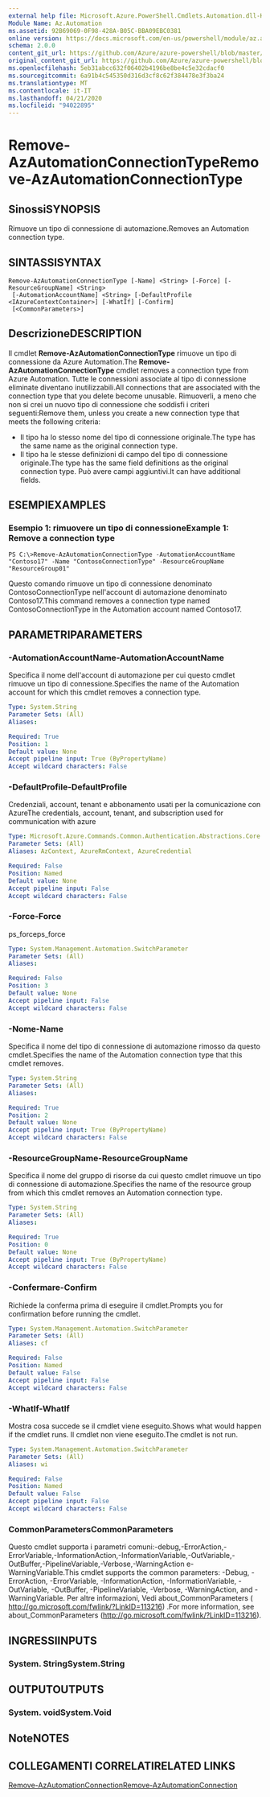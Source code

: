 ```yaml
---
external help file: Microsoft.Azure.PowerShell.Cmdlets.Automation.dll-Help.xml
Module Name: Az.Automation
ms.assetid: 92B69069-0F98-428A-B05C-BBA09EBC0381
online version: https://docs.microsoft.com/en-us/powershell/module/az.automation/remove-azautomationconnectiontype
schema: 2.0.0
content_git_url: https://github.com/Azure/azure-powershell/blob/master/src/Automation/Automation/help/Remove-AzAutomationConnectionType.md
original_content_git_url: https://github.com/Azure/azure-powershell/blob/master/src/Automation/Automation/help/Remove-AzAutomationConnectionType.md
ms.openlocfilehash: 5eb31abcc632f06402b4196be8be4c5e32cdacf0
ms.sourcegitcommit: 6a91b4c545350d316d3cf8c62f384478e3f3ba24
ms.translationtype: MT
ms.contentlocale: it-IT
ms.lasthandoff: 04/21/2020
ms.locfileid: "94022895"
---
```

# <span data-ttu-id="33365-101">Remove-AzAutomationConnectionType</span><span class="sxs-lookup"><span data-stu-id="33365-101">Remove-AzAutomationConnectionType</span></span>

## <span data-ttu-id="33365-102">Sinossi</span><span class="sxs-lookup"><span data-stu-id="33365-102">SYNOPSIS</span></span>
<span data-ttu-id="33365-103">Rimuove un tipo di connessione di automazione.</span><span class="sxs-lookup"><span data-stu-id="33365-103">Removes an Automation connection type.</span></span>

## <span data-ttu-id="33365-104">SINTASSI</span><span class="sxs-lookup"><span data-stu-id="33365-104">SYNTAX</span></span>

```
Remove-AzAutomationConnectionType [-Name] <String> [-Force] [-ResourceGroupName] <String>
 [-AutomationAccountName] <String> [-DefaultProfile <IAzureContextContainer>] [-WhatIf] [-Confirm]
 [<CommonParameters>]
```

## <span data-ttu-id="33365-105">Descrizione</span><span class="sxs-lookup"><span data-stu-id="33365-105">DESCRIPTION</span></span>
<span data-ttu-id="33365-106">Il cmdlet **Remove-AzAutomationConnectionType** rimuove un tipo di connessione da Azure Automation.</span><span class="sxs-lookup"><span data-stu-id="33365-106">The **Remove-AzAutomationConnectionType** cmdlet removes a connection type from Azure Automation.</span></span>
<span data-ttu-id="33365-107">Tutte le connessioni associate al tipo di connessione eliminate diventano inutilizzabili.</span><span class="sxs-lookup"><span data-stu-id="33365-107">All connections that are associated with the connection type that you delete become unusable.</span></span>
<span data-ttu-id="33365-108">Rimuoverli, a meno che non si crei un nuovo tipo di connessione che soddisfi i criteri seguenti:</span><span class="sxs-lookup"><span data-stu-id="33365-108">Remove them, unless you create a new connection type that meets the following criteria:</span></span> 
- <span data-ttu-id="33365-109">Il tipo ha lo stesso nome del tipo di connessione originale.</span><span class="sxs-lookup"><span data-stu-id="33365-109">The type has the same name as the original connection type.</span></span> 
- <span data-ttu-id="33365-110">Il tipo ha le stesse definizioni di campo del tipo di connessione originale.</span><span class="sxs-lookup"><span data-stu-id="33365-110">The type has the same field definitions as the original connection type.</span></span>
<span data-ttu-id="33365-111">Può avere campi aggiuntivi.</span><span class="sxs-lookup"><span data-stu-id="33365-111">It can have additional fields.</span></span>

## <span data-ttu-id="33365-112">ESEMPI</span><span class="sxs-lookup"><span data-stu-id="33365-112">EXAMPLES</span></span>

### <span data-ttu-id="33365-113">Esempio 1: rimuovere un tipo di connessione</span><span class="sxs-lookup"><span data-stu-id="33365-113">Example 1: Remove a connection type</span></span>
```
PS C:\>Remove-AzAutomationConnectionType -AutomationAccountName "Contoso17" -Name "ContosoConnectionType" -ResourceGroupName "ResourceGroup01"
```

<span data-ttu-id="33365-114">Questo comando rimuove un tipo di connessione denominato ContosoConnectionType nell'account di automazione denominato Contoso17.</span><span class="sxs-lookup"><span data-stu-id="33365-114">This command removes a connection type named ContosoConnectionType in the Automation account named Contoso17.</span></span>

## <span data-ttu-id="33365-115">PARAMETRI</span><span class="sxs-lookup"><span data-stu-id="33365-115">PARAMETERS</span></span>

### <span data-ttu-id="33365-116">-AutomationAccountName</span><span class="sxs-lookup"><span data-stu-id="33365-116">-AutomationAccountName</span></span>
<span data-ttu-id="33365-117">Specifica il nome dell'account di automazione per cui questo cmdlet rimuove un tipo di connessione.</span><span class="sxs-lookup"><span data-stu-id="33365-117">Specifies the name of the Automation account for which this cmdlet removes a connection type.</span></span>

```yaml
Type: System.String
Parameter Sets: (All)
Aliases:

Required: True
Position: 1
Default value: None
Accept pipeline input: True (ByPropertyName)
Accept wildcard characters: False
```

### <span data-ttu-id="33365-118">-DefaultProfile</span><span class="sxs-lookup"><span data-stu-id="33365-118">-DefaultProfile</span></span>
<span data-ttu-id="33365-119">Credenziali, account, tenant e abbonamento usati per la comunicazione con Azure</span><span class="sxs-lookup"><span data-stu-id="33365-119">The credentials, account, tenant, and subscription used for communication with azure</span></span>

```yaml
Type: Microsoft.Azure.Commands.Common.Authentication.Abstractions.Core.IAzureContextContainer
Parameter Sets: (All)
Aliases: AzContext, AzureRmContext, AzureCredential

Required: False
Position: Named
Default value: None
Accept pipeline input: False
Accept wildcard characters: False
```

### <span data-ttu-id="33365-120">-Force</span><span class="sxs-lookup"><span data-stu-id="33365-120">-Force</span></span>
<span data-ttu-id="33365-121">ps_force</span><span class="sxs-lookup"><span data-stu-id="33365-121">ps_force</span></span>

```yaml
Type: System.Management.Automation.SwitchParameter
Parameter Sets: (All)
Aliases:

Required: False
Position: 3
Default value: None
Accept pipeline input: False
Accept wildcard characters: False
```

### <span data-ttu-id="33365-122">-Nome</span><span class="sxs-lookup"><span data-stu-id="33365-122">-Name</span></span>
<span data-ttu-id="33365-123">Specifica il nome del tipo di connessione di automazione rimosso da questo cmdlet.</span><span class="sxs-lookup"><span data-stu-id="33365-123">Specifies the name of the Automation connection type that this cmdlet removes.</span></span>

```yaml
Type: System.String
Parameter Sets: (All)
Aliases:

Required: True
Position: 2
Default value: None
Accept pipeline input: True (ByPropertyName)
Accept wildcard characters: False
```

### <span data-ttu-id="33365-124">-ResourceGroupName</span><span class="sxs-lookup"><span data-stu-id="33365-124">-ResourceGroupName</span></span>
<span data-ttu-id="33365-125">Specifica il nome del gruppo di risorse da cui questo cmdlet rimuove un tipo di connessione di automazione.</span><span class="sxs-lookup"><span data-stu-id="33365-125">Specifies the name of the resource group from which this cmdlet removes an Automation connection type.</span></span>

```yaml
Type: System.String
Parameter Sets: (All)
Aliases:

Required: True
Position: 0
Default value: None
Accept pipeline input: True (ByPropertyName)
Accept wildcard characters: False
```

### <span data-ttu-id="33365-126">-Confermare</span><span class="sxs-lookup"><span data-stu-id="33365-126">-Confirm</span></span>
<span data-ttu-id="33365-127">Richiede la conferma prima di eseguire il cmdlet.</span><span class="sxs-lookup"><span data-stu-id="33365-127">Prompts you for confirmation before running the cmdlet.</span></span>

```yaml
Type: System.Management.Automation.SwitchParameter
Parameter Sets: (All)
Aliases: cf

Required: False
Position: Named
Default value: False
Accept pipeline input: False
Accept wildcard characters: False
```

### <span data-ttu-id="33365-128">-WhatIf</span><span class="sxs-lookup"><span data-stu-id="33365-128">-WhatIf</span></span>
<span data-ttu-id="33365-129">Mostra cosa succede se il cmdlet viene eseguito.</span><span class="sxs-lookup"><span data-stu-id="33365-129">Shows what would happen if the cmdlet runs.</span></span>
<span data-ttu-id="33365-130">Il cmdlet non viene eseguito.</span><span class="sxs-lookup"><span data-stu-id="33365-130">The cmdlet is not run.</span></span>

```yaml
Type: System.Management.Automation.SwitchParameter
Parameter Sets: (All)
Aliases: wi

Required: False
Position: Named
Default value: False
Accept pipeline input: False
Accept wildcard characters: False
```

### <span data-ttu-id="33365-131">CommonParameters</span><span class="sxs-lookup"><span data-stu-id="33365-131">CommonParameters</span></span>
<span data-ttu-id="33365-132">Questo cmdlet supporta i parametri comuni:-debug,-ErrorAction,-ErrorVariable,-InformationAction,-InformationVariable,-OutVariable,-OutBuffer,-PipelineVariable,-Verbose,-WarningAction e-WarningVariable.</span><span class="sxs-lookup"><span data-stu-id="33365-132">This cmdlet supports the common parameters: -Debug, -ErrorAction, -ErrorVariable, -InformationAction, -InformationVariable, -OutVariable, -OutBuffer, -PipelineVariable, -Verbose, -WarningAction, and -WarningVariable.</span></span> <span data-ttu-id="33365-133">Per altre informazioni, Vedi about_CommonParameters ( http://go.microsoft.com/fwlink/?LinkID=113216) .</span><span class="sxs-lookup"><span data-stu-id="33365-133">For more information, see about_CommonParameters (http://go.microsoft.com/fwlink/?LinkID=113216).</span></span>

## <span data-ttu-id="33365-134">INGRESSI</span><span class="sxs-lookup"><span data-stu-id="33365-134">INPUTS</span></span>

### <span data-ttu-id="33365-135">System. String</span><span class="sxs-lookup"><span data-stu-id="33365-135">System.String</span></span>

## <span data-ttu-id="33365-136">OUTPUT</span><span class="sxs-lookup"><span data-stu-id="33365-136">OUTPUTS</span></span>

### <span data-ttu-id="33365-137">System. void</span><span class="sxs-lookup"><span data-stu-id="33365-137">System.Void</span></span>

## <span data-ttu-id="33365-138">Note</span><span class="sxs-lookup"><span data-stu-id="33365-138">NOTES</span></span>

## <span data-ttu-id="33365-139">COLLEGAMENTI CORRELATI</span><span class="sxs-lookup"><span data-stu-id="33365-139">RELATED LINKS</span></span>

[<span data-ttu-id="33365-140">Remove-AzAutomationConnection</span><span class="sxs-lookup"><span data-stu-id="33365-140">Remove-AzAutomationConnection</span></span>](./Remove-AzAutomationConnection.md)



